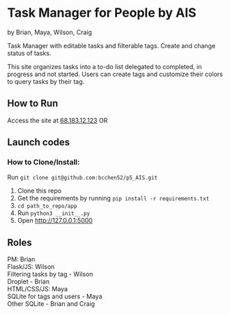 # Task Manager for People by AIS

by Brian, Maya, Wilson, Craig  

Task Manager with editable tasks and filterable tags. Create and change status of tasks.  

This site organizes tasks into a to-do list delegated to completed, 
in progress and not started. Users can create tags and customize 
their colors to query tasks by their tag.


## How to Run
Access the site at [68.183.12.123](68.183.12.123) OR


## Launch codes
### How to Clone/Install:
Run `git clone git@github.com:bcchen52/p5_AIS.git`  
1. Clone this repo
1. Get the requirements by running `pip install -r requirements.txt`
1. `cd path_to_repo/app`
1. Run `python3 __init__.py`
1. Open http://127.0.0.1:5000


## Roles
PM: Brian  
Flask/JS: Wilson  
Filtering tasks by tag - Wilson  
Droplet - Brian  
HTML/CSS/JS: Maya  
SQLite for tags and users - Maya  
Other SQLite - Brian and Craig  
